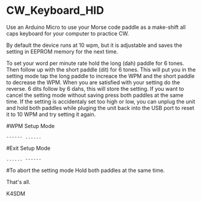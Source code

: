 # CW_Keyboard_HID
Use an Arduino Micro to use your Morse code paddle as a make-shift all caps keyboard for your computer to practice CW.

By default the device runs at 10 wpm, but it is adjustable and saves the setting in EEPROM memory for the next time.

To set your word per minute rate hold the long (dah) paddle for 6 tones.  Then follow up with the short paddle (dit) for 6 tones.  This will put you in the setting mode tap the long paddle to increace the WPM and the short paddle to decrease the WPM.  When you are satisfied with your setting do the reverse.  6 dits follow by 6 dahs, this will store the setting.  If you want to cancel the setting mode without saving press both paddles at the same time.  If the setting is accidentaly set too high or low, you can unplug the unit and hold both paddles while pluging the unit back into the USB port to reset it to 10 WPM and try setting it again.

#WPM Setup Mode
```
------ ......
```

#Exit Setup Mode

```
...... ------
```

#To abort the setting mode
Hold both paddles at the same time.


That's all.

K4SDM


